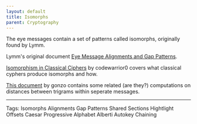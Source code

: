 ```yaml
---
layout: default
title: Isomorphs
parent: Cryptography
---
```


The eye messages contain a set of patterns called isomorphs, originally found by Lymm.

Lymm's original document [Eye Message Alignments and Gap Patterns](https://docs.google.com/document/d/12sCi3OrTuy4PPcu3zUykue7suHvAPyK-uFKcm8Rp4Go/edit).

[Isomorphism in Classical Ciphers](https://docs.google.com/document/d/1a4uOf7SkXEPCROEi1iHzU5Lbr3zMbtOqSq_J5c4kyOw/edit#) by codewarrior0 covers what classical cyphers produce isomorphs and how.

[This document](https://docs.google.com/document/d/1uaeWuA9AJLRZOBVm5cr0Ucz3ezK6tbrm0PK0qdnsBok) by gonzo contains some related (are they?) computations on distances between trigrams within seperate messages.
  
---

Tags: Isomorphs Alignments Gap Patterns Shared Sections Hightlight Offsets Caesar Progressive Alphabet Alberti Autokey Chaining